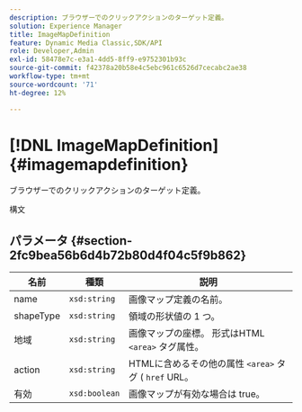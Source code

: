 ```yaml
---
description: ブラウザーでのクリックアクションのターゲット定義。
solution: Experience Manager
title: ImageMapDefinition
feature: Dynamic Media Classic,SDK/API
role: Developer,Admin
exl-id: 58478e7c-e3a1-4dd5-8ff9-e9752301b93c
source-git-commit: f42378a20b58e4c5ebc961c6526d7cecabc2ae38
workflow-type: tm+mt
source-wordcount: '71'
ht-degree: 12%

---
```


# [!DNL ImageMapDefinition]{#imagemapdefinition}

ブラウザーでのクリックアクションのターゲット定義。

構文

## パラメータ {#section-2fc9bea56b6d4b72b80d4f04c5f9b862}

| 名前 | 種類 | 説明 |
|---|---|---|
| name | `xsd:string` | 画像マップ定義の名前。 |
| shapeType | `xsd:string` | 領域の形状値の 1 つ。 |
| 地域 | `xsd:string` | 画像マップの座標。 形式はHTML `<area>` タグ属性。 |
| action | `xsd:string` | HTMLに含めるその他の属性 `<area>` タグ ( `href` URL。 |
| 有効 | `xsd:boolean` | 画像マップが有効な場合は true。 |
